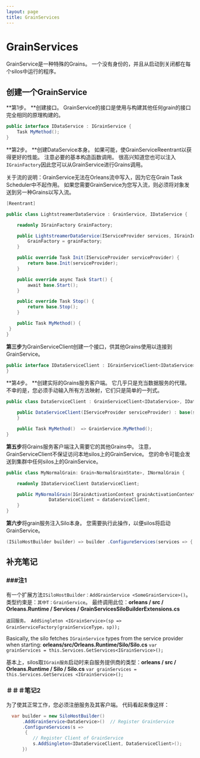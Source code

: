 ```yaml
---
layout: page
title: GrainServices
---
```


# GrainServices

GrainService是一种特殊的Grains。 一个没有身份的，并且从启动到关闭都在每个silos中运行的程序。

## 创建一个GrainService

**第1步。 **创建接口。 GrainService的接口是使用与构建其他任何grain的接口完全相同的原理构建的。

``` csharp
public interface IDataService : IGrainService {
    Task MyMethod();
}
```

**第2步。 **创建DataService本身。 如果可能，使GrainServiceReentrant以获得更好的性能。 注意必要的基本构造函数调用。 很高兴知道您也可以注入`IGrainFactory`因此您可以从GrainService进行Grains调用。

关于流的说明：GrainService无法在Orleans流中写入，因为它在Grain Task Scheduler中不起作用。 如果您需要GrainService为您写入流，则必须将对象发送到另一种Grains以写入流。

``` csharp
[Reentrant]

public class LightstreamerDataService : GrainService, IDataService {

    readonly IGrainFactory GrainFactory;

    public LightstreamerDataService(IServiceProvider services, IGrainIdentity id, Silo silo, ILoggerFactory loggerFactory, IGrainFactory grainFactory) : base(id, silo, loggerFactory) {
        GrainFactory = grainFactory;
    }

    public override Task Init(IServiceProvider serviceProvider) {
        return base.Init(serviceProvider);
    }

    public override async Task Start() {
        await base.Start();
    }

    public override Task Stop() {
        return base.Stop();
    }

    public Task MyMethod() {
 }
}
```

**第三步**为GrainServiceClient创建一个接口，供其他Grains使用以连接到GrainService。

``` csharp
public interface IDataServiceClient : IGrainServiceClient<IDataService>, IDataService {
}
```

**第4步。 **创建实际的Grains服务客户端。 它几乎只是充当数据服务的代理。 不幸的是，您必须手动输入所有方法映射，它们只是简单的一列式。

``` csharp
public class DataServiceClient : GrainServiceClient<IDataService>, IDataServiceClient {

    public DataServiceClient(IServiceProvider serviceProvider) : base(serviceProvider) {
    }

    public Task MyMethod()  => GrainService.MyMethod();
}
```

**第五步**将Grains服务客户端注入需要它的其他Grains中。 注意，GrainServiceClient不保证访问本地silos上的GrainService。 您的命令可能会发送到集群中任何silos上的GrainService。

``` csharp
public class MyNormalGrain: Grain<NormalGrainState>, INormalGrain {

    readonly IDataServiceClient DataServiceClient;

    public MyNormalGrain(IGrainActivationContext grainActivationContext, IDataServiceClient dataServiceClient) {
                DataServiceClient = dataServiceClient;
    }
}
```

**第六步**将grain服务注入Silo本身。 您需要执行此操作，以便silos将启动GrainService。

``` csharp
(ISiloHostBuilder builder) => builder .ConfigureServices(services => { services.AddSingleton<IDataService, DataService>(); });

```

## 补充笔记

### \###注1

有一个扩展方法`ISiloHostBuilder：AddGrainService <SomeGrainService>()`。 类型约束是：`其中T：GrainService`。 最终调用此位：**orleans / src / Orleans.Runtime / Services / GrainServicesSiloBuilderExtensions.cs**

 `返回服务。 AddSingleton <IGrainService>(sp => GrainServiceFactory(grainServiceType，sp));`

Basically, the silo fetches `IGrainService` types from the service provider when starting: **orleans/src/Orleans.Runtime/Silo/Silo.cs** `var grainServices = this.Services.GetServices<IGrainService>();`

基本上，silos取`IGrain服务`启动时来自服务提供商的类型：**orleans / src / Orleans.Runtime / Silo / Silo.cs** `var grainServices = this.Services.GetServices <IGrainService>();`

### ＃＃＃笔记2

为了使其正常工作，您必须注册服务及其客户端。 代码看起来像这样：
``` csharp
  var builder = new SiloHostBuilder()
      .AddGrainService<DataService>()  // Register GrainService
      .ConfigureServices(s =>
       {
          // Register Client of GrainService
          s.AddSingleton<IDataServiceClient, DataServiceClient>(); 
      })
 ```
 
